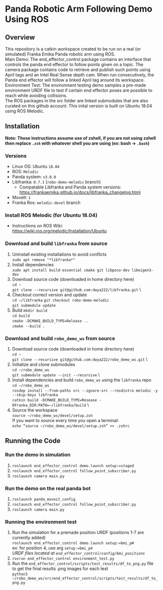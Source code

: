 # Panda Robotic Arm Following Demo Using ROS

## Overview
This repository is a catkin workspace created to be run on a real (or simulated) Franka Emika Panda robotic arm using ROS. \
Main Demo: The end_effector_control package contains an interface that controls the panda end effector to follow points given on a topic. The camera package contains code to retrieve and publish such points using April tags and an Intel Real Sense depth cam. When run consecutively, the Panda end effector will follow a linked April tag around its workspace.\
Environment Test: The environment testing demo samples a pre-made environment URDF file to test if certain end effector poses are possible to reach while avoiding collisions.\
The ROS packages in the src folder are linked submodules that are also curated on this github account. This inital version is built on Ubuntu 18.04 using ROS Melodic.

## Installation
**Note: These instructions assume use of zshell, if you are not using zshell then replace `.zsh` with whatever shell you are using (ex: bash -> `.bash`)**
### Versions
  * Linux OS: Ubuntu `18.04`
  * ROS: `Melodic`
  * Panda system: `v3.0.0`
  * Libfranka: `0.7.1` (`robo-demo-melodic` branch)
    - Compatable Libfranka and Panda system versions: https://frankaemika.github.io/docs/libfranka_changelog.html
  * MoveIt: `1`
  * Franka Ros: `melodic-devel` branch

### Install ROS Melodic (for Ubuntu 18.04)
  * Instructions on ROS Wiki: https://wiki.ros.org/melodic/Installation/Ubuntu

### Download and build `libfranka` from source
  1. Uninstall existing installations to avoid conflicts \
  `sudo apt remove "*libfranka*"`
  2. Install dependencies \
  `sudo apt install build-essential cmake git libpoco-dev libeigen3-dev`
  3. Download source code (downloaded in home directory here) \
  `cd ~` \
  `git clone --recursive git@github.com:dwya222/libfranka.git` \
  4. Checkout correct version and update \
  `cd ~/libfranka`
  `git checkout robo-demo-melodic` \
  `git submodule update`
  5. Build
  `mkdir build` \
  `cd build` \
  `cmake -DCMAKE_BUILD_TYPE=Release ..` \
  `cmake --build .`

### Download and build `robo_demo_ws` from source
  1. Download source code (downloaded in home directory here) \
  `cd ~` \
  `git clone --recursive git@github.com:dwya222/robo_demo_ws.git` \
  2. Initialize and clone submodules \
  `cd ~/robo_demo_ws` \
  `git submodule update --init --recursive` \
  3. Install dependencies and build `robo_demo_ws` using the `libfranka` repo \
  `cd ~/robo_demo_ws` \
  `rosdep install --from-paths src --ignore-src --rosdistro melodic -y --skip-keys libfranka` \
  `catkin build -DCMAKE_BUILD_TYPE=Resease -DFranka_DIR:PATH=~/libfranka/build` \
  4. Source the workspace \
  `source ~/robo_demo_ws/devel/setup.zsh` \
  If you want to source every time you open a terminal: \
  `echo “source ~/robo_demo_ws/devel/setup.zsh” >> .zshrc`

## Running the Code
### Run the demo in simulation
  1. `roslaunch end_effector_control demo.launch setup:=staged`
  2. `roslaunch end_effector_control follow_point_subscriber.py`
  3. `roslaunch camera main.py`
### Run the demo on the real panda bot
  1. `roslaunch panda_moveit_config`
  2. `roslaunch end_effector_control follow_point_subscriber.py`
  3. `roslaunch camera main.py`
### Running the environment test
1. Run the simulation for a premade position URDF (positions 1-7 are currently added) \
`roslaunch end_effector_control demo.launch setup:=bmi_p#` \
ex: for position 4, use arg `setup:=bmi_p4` \
*URDF files located at `end_effector_control/config/bmi_positions`*
2. `rosrun end_effector_control environment_test.py`
3. Run the `end_effector_control/scripts/test_results/df_to_png.py` file to get the final results .png images for each test \
`python3 ~/robo_demo_ws/src/end_effector_control/scripts/test_results/df_to_png.py`
